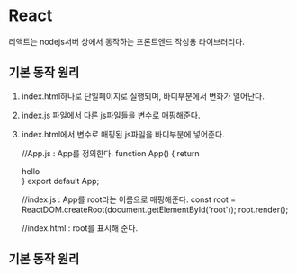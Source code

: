# React 
리액트는 nodejs서버 상에서 동작하는 프론트엔드 작성용 라이브러리다.
## 기본 동작 원리

1. index.html하나로 단일페이지로 실행되며, 바디부분에서 변화가 일어난다.  
2. index.js 파일에서 다른 js파일들을 변수로 매핑해준다.
3. index.html에서 변수로 매핑된 js파일을 바디부분에 넣어준다.  


    //App.js  : App를 정의한다.
    function App() {
      return <div> hello </div>
    }
    export default App;
      
    //index.js : App를 root라는 이름으로 매핑해준다.
    const root = ReactDOM.createRoot(document.getElementById('root'));
    root.render(<App />);
    
    //index.html : root를 표시해 준다.
    <body>
      <div id="root"></div>
    </body>
    
    
## 기본 동작 원리

